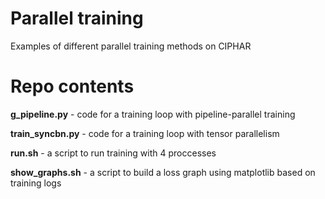 # Parallel training

Examples of different parallel training methods on CIPHAR

# Repo contents 

**g_pipeline.py** - code for a training loop with pipeline-parallel training

**train_syncbn.py** - code for a training loop with tensor parallelism

**run.sh** - a script to run training with 4 proccesses

**show_graphs.sh** - a script to build a loss graph using matplotlib based on training logs
